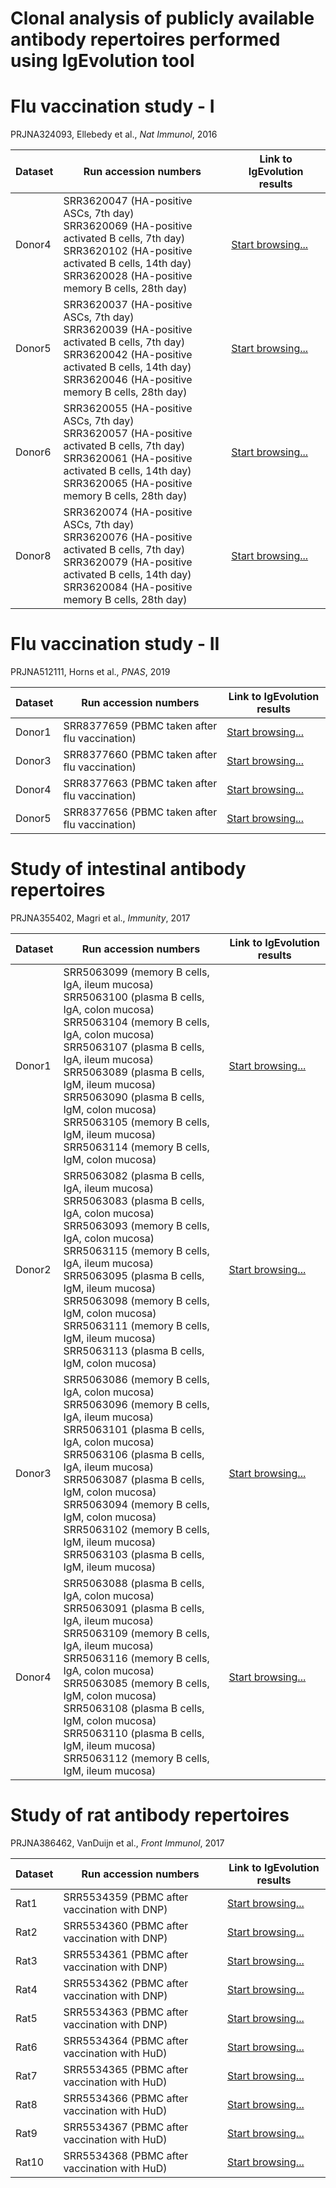 # Clonal analysis of publicly available antibody repertoires performed using IgEvolution tool

# Flu vaccination study - I
PRJNA324093, Ellebedy et al., <i>Nat Immunol</i>, 2016

| Dataset | Run accession numbers                                                                                                                                                                             | Link to IgEvolution results                                                                                         |
|---------|---------------------------------------------------------------------------------------------------------------------------------------------------------------------------------------------------|---------------------------------------------------------------------------------------------------------------------|
| Donor4  | SRR3620047 (HA-positive ASCs, 7th day)<br> SRR3620069 (HA-positive activated B cells, 7th day)<br> SRR3620102 (HA-positive activated B cells, 14th day)<br> SRR3620028 (HA-positive memory B cells, 28th day) | [Start browsing...](https://immunotools.github.io/ig_evolution_results/docs/html_flu1_dnr4_files/html_files/multiplicity_html/lineage2149_vertices266_edges327.html)   |
| Donor5  | SRR3620037 (HA-positive ASCs, 7th day)<br> SRR3620039 (HA-positive activated B cells, 7th day)<br> SRR3620042 (HA-positive activated B cells, 14th day)<br> SRR3620046 (HA-positive memory B cells, 28th day) | [Start browsing...](https://immunotools.github.io/ig_evolution_results/docs/html_flu1_dnr5_files/html_files/multiplicity_html/lineage845_vertices425_edges599.html)    |
| Donor6  | SRR3620055 (HA-positive ASCs, 7th day)<br> SRR3620057 (HA-positive activated B cells, 7th day)<br> SRR3620061 (HA-positive activated B cells, 14th day)<br> SRR3620065 (HA-positive memory B cells, 28th day) | [Start browsing...](https://immunotools.github.io/ig_evolution_results/docs/html_flu1_dnr6_files/html_files/multiplicity_html/lineage1237_vertices2127_edges2746.html) |
| Donor8  | SRR3620074 (HA-positive ASCs, 7th day)<br> SRR3620076 (HA-positive activated B cells, 7th day)<br> SRR3620079 (HA-positive activated B cells, 14th day)<br> SRR3620084 (HA-positive memory B cells, 28th day) | [Start browsing...](https://immunotools.github.io/ig_evolution_results/docs/html_flu1_dnr8_files/html_files/multiplicity_html/lineage1867_vertices1828_edges3206.html) |

# Flu vaccination study - II
PRJNA512111, Horns et al., <i>PNAS</i>, 2019

| Dataset | Run accession numbers                         | Link to IgEvolution results                                                                                          |
|---------|-----------------------------------------------|----------------------------------------------------------------------------------------------------------------------|
| Donor1  | SRR8377659 (PBMC taken after flu vaccination) | [Start browsing...](https://immunotools.github.io/ig_evolution_results/docs/html_flu2_dnr1_files/html_files/multiplicity_html/lineage65579_vertices1790_edges2547.html) |
| Donor3  | SRR8377660 (PBMC taken after flu vaccination) | [Start browsing...](https://immunotools.github.io/ig_evolution_results/docs/html_flu2_dnr3_files/html_files/multiplicity_html/lineage99188_vertices613_edges719.html)   |
| Donor4  | SRR8377663 (PBMC taken after flu vaccination) | [Start browsing...](https://immunotools.github.io/ig_evolution_results/docs/html_flu2_dnr4_files/html_files/multiplicity_html/lineage51164_vertices251_edges336.html)   |
| Donor5  | SRR8377656 (PBMC taken after flu vaccination) | [Start browsing...](https://immunotools.github.io/ig_evolution_results/docs/html_flu2_dnr5_files/html_files/multiplicity_html/lineage18488_vertices147_edges199.html)   |

# Study of intestinal antibody repertoires 
PRJNA355402, Magri et al., <i>Immunity</i>, 2017

| Dataset | Run accession numbers                                                                                                                                                                                                                                                                                                                                                                   | Link to IgEvolution results                                                                                                                                                 |
|---------|-----------------------------------------------------------------------------------------------------------------------------------------------------------------------------------------------------------------------------------------------------------------------------------------------------------------------------------------------------------------------------------------|-----------------------------------------------------------------------------------------------------------------------------------------------------------------------------|
| Donor1  | SRR5063099 (memory B cells, IgA, ileum mucosa)<br> SRR5063100 (plasma B cells, IgA, colon mucosa)<br> SRR5063104 (memory B cells, IgA, colon mucosa)<br> SRR5063107 (plasma B cells, IgA, ileum mucosa)<br> SRR5063089 (plasma B cells, IgM, ileum mucosa)<br> SRR5063090 (plasma B cells, IgM, colon mucosa)<br> SRR5063105 (memory B cells, IgM, ileum mucosa)<br> SRR5063114 (memory B cells, IgM, colon mucosa) | [Start browsing...](https://immunotools.github.io/ig_evolution_results/docs/html_intestinal_dnr1_files/html_files/multiplicity_html/lineage29342_vertices131_edges151.html) |
| Donor2  | SRR5063082 (plasma B cells, IgA, ileum mucosa)<br> SRR5063083 (plasma B cells, IgA, colon mucosa)<br> SRR5063093 (memory B cells, IgA, colon mucosa)<br> SRR5063115 (memory B cells, IgA, ileum mucosa)<br> SRR5063095 (plasma B cells, IgM, ileum mucosa)<br> SRR5063098 (memory B cells, IgM, colon mucosa)<br> SRR5063111 (memory B cells, IgM, ileum mucosa)<br> SRR5063113 (plasma B cells, IgM, colon mucosa) | [Start browsing...](https://immunotools.github.io/ig_evolution_results/docs/html_intestinal_dnr2_files/html_files/multiplicity_html/lineage41319_vertices220_edges306.html) |
| Donor3  | SRR5063086 (memory B cells, IgA, colon mucosa)<br> SRR5063096 (memory B cells, IgA, ileum mucosa)<br> SRR5063101 (plasma B cells, IgA, colon mucosa)<br> SRR5063106 (plasma B cells, IgA, ileum mucosa)<br> SRR5063087 (plasma B cells, IgM, colon mucosa)<br> SRR5063094 (memory B cells, IgM, colon mucosa)<br> SRR5063102 (memory B cells, IgM, ileum mucosa)<br> SRR5063103 (plasma B cells, IgM, ileum mucosa) | [Start browsing...](https://immunotools.github.io/ig_evolution_results/docs/html_intestinal_dnr3_files/html_files/multiplicity_html/lineage84947_vertices215_edges315.html) |
| Donor4  | SRR5063088 (plasma B cells, IgA, colon mucosa)<br> SRR5063091 (plasma B cells, IgA, ileum mucosa)<br> SRR5063109 (memory B cells, IgA, ileum mucosa)<br> SRR5063116 (memory B cells, IgA, colon mucosa)<br> SRR5063085 (memory B cells, IgM, colon mucosa)<br> SRR5063108 (plasma B cells, IgM, colon mucosa)<br> SRR5063110 (plasma B cells, IgM, ileum mucosa)<br> SRR5063112 (memory B cells, IgM, ileum mucosa) | [Start browsing...](https://immunotools.github.io/ig_evolution_results/docs/html_intestinal_dnr4_files/html_files/multiplicity_html/lineage23007_vertices82_edges109.html)  |

# Study of rat antibody repertoires
PRJNA386462, VanDuijn et al., <i>Front Immunol</i>, 2017

| Dataset | Run accession numbers                        | Link to IgEvolution results                                                                                                                                        |
|---------|----------------------------------------------|--------------------------------------------------------------------------------------------------------------------------------------------------------------------|
| Rat1    | SRR5534359 (PBMC after vaccination with DNP) | [Start browsing...](https://immunotools.github.io/ig_evolution_results/docs/html_rat1_files/html_files/multiplicity_html/lineage8571_vertices336_edges551.html)    |
| Rat2    | SRR5534360 (PBMC after vaccination with DNP) | [Start browsing...](https://immunotools.github.io/ig_evolution_results/docs/html_rat2_files/html_files/multiplicity_html/lineage40968_vertices838_edges1213.html)  |
| Rat3    | SRR5534361 (PBMC after vaccination with DNP) | [Start browsing...](https://immunotools.github.io/ig_evolution_results/docs/html_rat3_files/html_files/multiplicity_html/lineage4403_vertices1175_edges1616.html)  |
| Rat4    | SRR5534362 (PBMC after vaccination with DNP) | [Start browsing...](https://immunotools.github.io/ig_evolution_results/docs/html_rat4_files/html_files/multiplicity_html/lineage43846_vertices207_edges247.html)   |
| Rat5    | SRR5534363 (PBMC after vaccination with DNP) | [Start browsing...](https://immunotools.github.io/ig_evolution_results/docs/html_rat5_files/html_files/multiplicity_html/lineage31322_vertices131_edges186.html)   |
| Rat6    | SRR5534364 (PBMC after vaccination with HuD) | [Start browsing...](https://immunotools.github.io/ig_evolution_results/docs/html_rat6_files/html_files/multiplicity_html/lineage29363_vertices254_edges340.html)   |
| Rat7    | SRR5534365 (PBMC after vaccination with HuD) | [Start browsing...](https://immunotools.github.io/ig_evolution_results/docs/html_rat7_files/html_files/multiplicity_html/lineage102253_vertices193_edges217.html)  |
| Rat8    | SRR5534366 (PBMC after vaccination with HuD) | [Start browsing...](https://immunotools.github.io/ig_evolution_results/docs/html_rat8_files/html_files/multiplicity_html/lineage25611_vertices496_edges614.html)   |
| Rat9    | SRR5534367 (PBMC after vaccination with HuD) | [Start browsing...](https://immunotools.github.io/ig_evolution_results/docs/html_rat9_files/html_files/multiplicity_html/lineage35056_vertices2173_edges2980.html) |
| Rat10   | SRR5534368 (PBMC after vaccination with HuD) | [Start browsing...](https://immunotools.github.io/ig_evolution_results/docs/html_rat10_files/html_files/multiplicity_html/lineage34013_vertices743_edges1024.html) |
